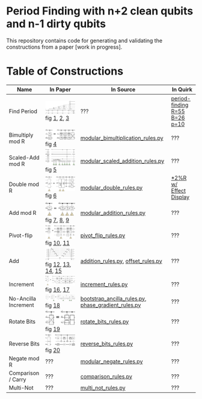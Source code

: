 # Period Finding with n+2 clean qubits and n-1 dirty qubits

This repository contains code for generating and validating the constructions
from a paper [work in progress].

# Table of Constructions

| Name | In Paper | In Source | In Quirk |
| --- | --- | --- | --- |
| Find Period | ![3][3] <br> fig [1][1], [2][2], [3][3] | ??? | [period-finding R=55 B=26 p=10](http://algassert.com/quirk#circuit=%7B%22cols%22%3A%5B%5B1%2C1%2C1%2C1%2C1%2C1%2C1%2C1%2C1%2C1%2C%22~mdaf%22%2C1%2C1%2C1%2C%22~h1nm%22%5D%2C%5B1%2C1%2C1%2C1%2C1%2C1%2C1%2C1%2C1%2C1%2C%7B%22id%22%3A%22setR%22%2C%22arg%22%3A55%7D%2C1%2C1%2C1%2C%7B%22id%22%3A%22setB%22%2C%22arg%22%3A26%7D%5D%2C%5B%5D%2C%5B%22H%22%2C%22H%22%2C%22H%22%2C%22H%22%2C%22H%22%2C%22H%22%2C%22H%22%2C%22H%22%2C%22H%22%2C%22H%22%2C%22X%22%5D%2C%5B%22inputA10%22%2C1%2C1%2C1%2C1%2C1%2C1%2C1%2C1%2C1%2C%22*BToAmodR6%22%5D%2C%5B%22QFT%E2%80%A010%22%5D%2C%5B%22Chance10%22%2C1%2C1%2C1%2C1%2C1%2C1%2C1%2C1%2C1%2C%22Chance6%22%5D%5D%2C%22gates%22%3A%5B%7B%22id%22%3A%22~h1nm%22%2C%22name%22%3A%22guess%3A%22%2C%22matrix%22%3A%22%7B%7B1%2C0%2C0%2C0%7D%2C%7B0%2C1%2C0%2C0%7D%2C%7B0%2C0%2C1%2C0%7D%2C%7B0%2C0%2C0%2C1%7D%7D%22%7D%2C%7B%22id%22%3A%22~mdaf%22%2C%22name%22%3A%22input%3A%22%2C%22matrix%22%3A%22%7B%7B1%2C0%2C0%2C0%7D%2C%7B0%2C1%2C0%2C0%7D%2C%7B0%2C0%2C1%2C0%7D%2C%7B0%2C0%2C0%2C1%7D%7D%22%7D%5D%7D) |
| Bimultiply mod R | ![4][4] <br> fig [4][4] | [modular_bimultiplication_rules.py](src/dirty_period_finding/decompositions/modular_bimultiplication_rules.py) | ??? |
| Scaled-Add mod R | ![5][5] <br> fig [5][5] | [modular_scaled_addition_rules.py](src/dirty_period_finding/decompositions/modular_scaled_addition_rules.py) | ??? |
| Double mod R | ![6][6] <br> fig [6][6] | [modular_double_rules.py](src/dirty_period_finding/decompositions/modular_double_rules.py) | [*2%R w/ Effect Display](http://algassert.com/quirk#circuit=%7B%22cols%22%3A%5B%5B%22H%22%2C%22H%22%2C%22H%22%2C%22H%22%2C%22H%22%2C1%2C1%2C1%2C1%2C1%2C%22X%22%2C%22Counting4%22%5D%2C%5B%22inputA5%22%2C1%2C1%2C1%2C1%2C1%2C1%2C1%2C1%2C1%2C%22inputB5%22%2C1%2C1%2C1%2C1%2C%22%5EA%3E%3DB%22%5D%2C%5B%22inputA5%22%2C1%2C1%2C1%2C1%2C%22%2B%3DA5%22%5D%2C%5B1%2C1%2C1%2C1%2C1%2C1%2C1%2C1%2C1%2C1%2C1%2C1%2C1%2C1%2C1%2C%22%7C0%E2%9F%A9%E2%9F%A80%7C%22%5D%2C%5B%22~j9d3%22%2C%22~j9d3%22%2C%22~j9d3%22%2C%22~j9d3%22%2C%22~j9d3%22%2C1%2C1%2C1%2C1%2C1%2C%22~4o8m%22%2C%22~4o8m%22%2C%22~4o8m%22%2C%22~4o8m%22%2C%22~4o8m%22%5D%2C%5B1%2C1%2C1%2C1%2C1%2C%22~1bn5%22%2C%22~1bn5%22%2C%22~1bn5%22%2C%22~1bn5%22%2C%22~1bn5%22%2C1%2C1%2C1%2C1%2C1%2C%22%E2%80%A6%22%5D%2C%5B1%2C1%2C1%2C1%2C1%2C1%2C1%2C1%2C1%2C1%2C1%2C1%2C1%2C1%2C1%2C%22%E2%80%A6%22%5D%2C%5B1%2C1%2C1%2C1%2C1%2C%22-%3DA5%22%2C1%2C1%2C1%2C1%2C1%2C%22inputA4%22%5D%2C%5B1%2C1%2C1%2C1%2C1%2C%22dec5%22%5D%2C%5B1%2C1%2C1%2C1%2C1%2C%22%2B%3DA4%22%2C1%2C1%2C1%2C%22%E2%80%A2%22%2C1%2C%22inputA4%22%5D%2C%5B1%2C1%2C1%2C1%2C1%2C%22inc4%22%2C1%2C1%2C1%2C%22%E2%80%A2%22%5D%2C%5B1%2C1%2C1%2C1%2C1%2C1%2C1%2C1%2C1%2C%22X%22%5D%2C%5B1%2C1%2C1%2C1%2C1%2C%22%3C%3C5%22%5D%2C%5B1%2C1%2C1%2C1%2C1%2C1%2C1%2C1%2C1%2C1%2C1%2C1%2C1%2C1%2C1%2C%22%E2%80%A6%22%5D%2C%5B1%2C1%2C1%2C1%2C1%2C1%2C1%2C1%2C1%2C1%2C1%2C1%2C1%2C1%2C1%2C%22%E2%80%A6%22%5D%2C%5B1%2C1%2C1%2C1%2C%22~rska%22%2C1%2C1%2C1%2C1%2C1%2C1%2C1%2C%22~4o8m%22%5D%2C%5B%22Amps10%22%2C1%2C1%2C1%2C1%2C1%2C1%2C1%2C1%2C1%2C%22Chance5%22%5D%5D%2C%22gates%22%3A%5B%7B%22id%22%3A%22~4o8m%22%2C%22name%22%3A%22Mod%22%2C%22matrix%22%3A%22%7B%7B1%2C0%7D%2C%7B0%2C1%7D%7D%22%7D%2C%7B%22id%22%3A%22~rska%22%2C%22name%22%3A%22Effect%3A%22%2C%22matrix%22%3A%22%7B%7B1%2C0%2C0%2C0%7D%2C%7B0%2C1%2C0%2C0%7D%2C%7B0%2C0%2C1%2C0%7D%2C%7B0%2C0%2C0%2C1%7D%7D%22%7D%2C%7B%22id%22%3A%22~j9d3%22%2C%22name%22%3A%22In%22%2C%22matrix%22%3A%22%7B%7B1%2C0%7D%2C%7B0%2C1%7D%7D%22%7D%2C%7B%22id%22%3A%22~1bn5%22%2C%22name%22%3A%22Out%22%2C%22matrix%22%3A%22%7B%7B1%2C0%7D%2C%7B0%2C1%7D%7D%22%7D%5D%7D) |
| Add mod R | ![8][8] <br> fig [7][7], [8][8], [9][9] | [modular_addition_rules.py](src/dirty_period_finding/decompositions/modular_addition_rules.py) | ??? |
| Pivot-flip | ![10][10] <br> fig [10][10], [11][11] | [pivot_flip_rules.py](src/dirty_period_finding/decompositions/pivot_flip_rules.py) | ??? |
| Add | ![12][12] <br> fig [12][12], [13][13], [14][14], [15][15] | [addition_rules.py](src/dirty_period_finding/decompositions/addition_rules.py), [offset_rules.py](src/dirty_period_finding/decompositions/offset_rules.py) | ??? |
| Increment | ![17][17] <br> fig [16][16], [17][17] | [increment_rules.py](src/dirty_period_finding/decompositions/increment_rules.py) | ??? |
| No-Ancilla Increment | ![18][18] <br> fig [18][18] | [bootstrap_ancilla_rules.py](src/dirty_period_finding/decompositions/bootstrap_ancilla_rules.py), [phase_gradient_rules.py](src/dirty_period_finding/decompositions/phase_gradient_rules.py) | ??? |
| Rotate Bits | ![19][19] <br> fig [19][19] | [rotate_bits_rules.py](src/dirty_period_finding/decompositions/rotate_bits_rules.py) | ??? |
| Reverse Bits | ![20][20] <br> fig [20][20] | [reverse_bits_rules.py](src/dirty_period_finding/decompositions/reverse_bits_rules.py) | ??? |
| Negate mod R | ??? | [modular_negate_rules.py](src/dirty_period_finding/decompositions/modular_negate_rules.py) | ??? |
| Comparison / Carry | ??? | [comparison_rules.py](src/dirty_period_finding/decompositions/comparison_rules.py) | ??? |
| Multi-Not | ??? | [multi_not_rules.py](src/dirty_period_finding/decompositions/multi_not_rules.py) | ??? |

[1]: doc/assets/shor-period-finding.png
[2]: doc/assets/shor-period-finding-solo-phase-qubit.png
[3]: doc/assets/shor-period-finding-solo-phase-qubit-double-register.png
[4]: doc/assets/controlled-modular-multiply.png
[5]: doc/assets/controlled-modular-multiply-accumulate.png
[6]: doc/assets/controlled-modular-double.png
[7]: doc/assets/mod-add-from-pivot-flip-bars.png
[8]: doc/assets/controlled-modular-offset.png
[9]: doc/assets/controlled-modular-offset.png
[10]: doc/assets/controlled-pivot-flip.png
[11]: doc/assets/controlled-const-pivot-flip.png
[12]: doc/assets/inline-adder.png
[13]: doc/assets/offset.png
[14]: doc/assets/inline-adder-into-large.png
[15]: doc/assets/controlled-addition.png
[16]: doc/assets/increment-many-dirty.png
[17]: doc/assets/controlled-increment-odd.png
[18]: doc/assets/ancilla-bootstrap.png
[19]: doc/assets/controlled-bit-rotate.png
[20]: doc/assets/controlled-reverse.png
